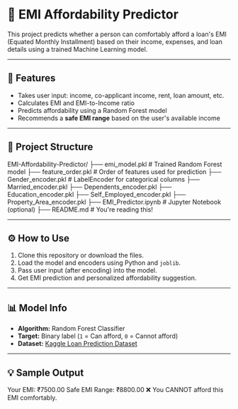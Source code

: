 # 🧮 EMI Affordability Predictor

This project predicts whether a person can comfortably afford a loan's EMI (Equated Monthly Installment) based on their income, expenses, and loan details using a trained Machine Learning model.

---

## 📌 Features

- Takes user input: income, co-applicant income, rent, loan amount, etc.
- Calculates EMI and EMI-to-Income ratio
- Predicts affordability using a Random Forest model
- Recommends a **safe EMI range** based on the user's available income

---

## 📁 Project Structure
EMI-Affordability-Predictor/
├── emi_model.pkl              # Trained Random Forest model
├── feature_order.pkl          # Order of features used for prediction
├── Gender_encoder.pkl         # LabelEncoder for categorical columns
├── Married_encoder.pkl
├── Dependents_encoder.pkl
├── Education_encoder.pkl
├── Self_Employed_encoder.pkl
├── Property_Area_encoder.pkl
├── EMI_Predictor.ipynb        # Jupyter Notebook (optional)
├── README.md                  # You're reading this!


---

## ⚙️ How to Use

1. Clone this repository or download the files.
2. Load the model and encoders using Python and `joblib`.
3. Pass user input (after encoding) into the model.
4. Get EMI prediction and personalized affordability suggestion.

---

## 📊 Model Info

- **Algorithm:** Random Forest Classifier  
- **Target:** Binary label (`1` = Can afford, `0` = Cannot afford)  
- **Dataset:** [Kaggle Loan Prediction Dataset](https://www.kaggle.com/datasets/altruistdelhite04/loan-prediction-problem-dataset)

---

## 💡 Sample Output

Your EMI: ₹7500.00
Safe EMI Range: ₹8800.00
❌ You CANNOT afford this EMI comfortably.
